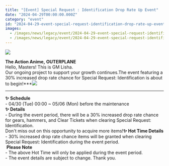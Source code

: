 ```yaml
---
title: "[Event] Special Request : Identification Drop Rate Up Event"
date: "2024-04-29T00:00:00.000Z"
category: "event"
id: "2024-04-29-event-special-request-identification-drop-rate-up-event"
images:
  - /images/news/legacy/event/2024-04-29-event-special-request-identification-drop-rate-up-event/7dbda16310eb40b99db606a1e8340761.webp
  - /images/news/legacy/event/2024-04-29-event-special-request-identification-drop-rate-up-event/b72db35fc6ce489190ab002e155b6498_002.webp
---
```


![](/images/news/legacy/event/2024-04-29-event-special-request-identification-drop-rate-up-event/7dbda16310eb40b99db606a1e8340761.webp)  

**The Action Anime,** **OUTERPLANE**  
Hello, Masters! This is GM Lisha.  
Our ongoing project to support your growth continues.The event featuring a 30% increased drop rate chance for Special Request: Identification is about to begin!***![](/images/news/legacy/event/2024-04-29-event-special-request-identification-drop-rate-up-event/b72db35fc6ce489190ab002e155b6498_002.webp)  
***  
**✨** **Schedule**  
\- 04/30 (Tue) 00:00 ~ 05/06 (Mon) before the maintenance  
**✨** **Details**  
\- During the event period, there will be a 30% increased drop rate chance for gears, hammers, and Clear Tickets when clearing Special Request: Identification.  
Don't miss out on this opportunity to acquire more items!**✨** **Hot Time Details**  
\- 30% increased drop rate chance items will be granted when clearing Special Request: Identification during the event period.  
 **Please Note**  
\- The above Hot Time will only be applied during the event period.  
\- The event details are subject to change. Thank you.
